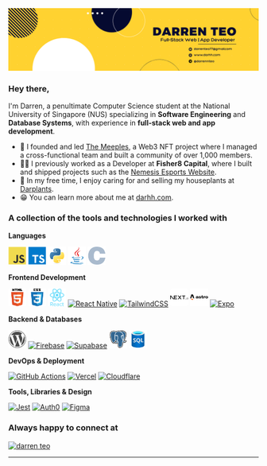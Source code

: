 <div align="center">
  <img src="https://github.com/darHH/darhh/blob/335df7a483766c1eb1fbb3ddc56d9ef90d1417d0/LinkedinCoverImage.png" alt="Banner"/>
</div>

### Hey there,
I'm Darren, a penultimate Computer Science student at the National University of Singapore (NUS) specializing in **Software Engineering** and **Database Systems**, with experience in **full-stack web and app development**.

- 🚀 I founded and led [The Meeples](https://x.com/meeplesmetro), a Web3 NFT project where I managed a cross-functional team and built a community of over 1,000 members.
- 👨‍💻 I previously worked as a Developer at **Fisher8 Capital**, where I built and shipped projects such as the [Nemesis Esports Website](https://nmss.gg/).
- 🌱 In my free time, I enjoy caring for and selling my houseplants at [Darplants](https://www.darplants.com/).
- 😁 You can learn more about me at [darhh.com](https://www.darhh.com/).

### A collection of the tools and technologies I worked with

**Languages**
<p align="left">
  <a href="https://developer.mozilla.org/en-US/docs/Web/JavaScript" target="_blank" rel="noreferrer"><img src="https://raw.githubusercontent.com/devicons/devicon/master/icons/javascript/javascript-original.svg" alt="JavaScript" width="36" height="36"/></a>
  <a href="https://www.typescriptlang.org/" target="_blank" rel="noreferrer"><img src="https://raw.githubusercontent.com/devicons/devicon/master/icons/typescript/typescript-original.svg" alt="TypeScript" width="36" height="36"/></a>
  <a href="https://www.python.org" target="_blank" rel="noreferrer"><img src="https://raw.githubusercontent.com/devicons/devicon/master/icons/python/python-original.svg" alt="Python" width="36" height="36"/></a>
  <a href="https://www.java.com" target="_blank" rel="noreferrer"><img src="https://raw.githubusercontent.com/devicons/devicon/master/icons/java/java-original.svg" alt="Java" width="36" height="36"/></a>
  <a href="https://www.cprogramming.com/" target="_blank" rel="noreferrer"><img src="https://raw.githubusercontent.com/devicons/devicon/master/icons/c/c-original.svg" alt="C" width="36" height="36"/></a>
</p>

**Frontend Development**
<p align="left">
  <a href="https://www.w3.org/html/" target="_blank" rel="noreferrer"><img src="https://raw.githubusercontent.com/devicons/devicon/master/icons/html5/html5-original-wordmark.svg" alt="HTML5" width="36" height="36"/></a>
  <a href="https://www.w3.org/Style/CSS/" target="_blank" rel="noreferrer"><img src="https://raw.githubusercontent.com/devicons/devicon/master/icons/css3/css3-original-wordmark.svg" alt="CSS3" width="36" height="36"/></a>
  <a href="https://reactjs.org/" target="_blank" rel="noreferrer"><img src="https://raw.githubusercontent.com/devicons/devicon/master/icons/react/react-original-wordmark.svg" alt="React" width="36" height="36"/></a>
  <a href="https://reactnative.dev/" target="_blank" rel="noreferrer"><img src="https://reactnative.dev/img/header_logo.svg" alt="React Native" width="36" height="36"/></a>
  <a href="https://tailwindcss.com/" target="_blank" rel="noreferrer"><img src="https://www.vectorlogo.zone/logos/tailwindcss/tailwindcss-icon.svg" alt="TailwindCSS" width="36" height="36"/></a>
  <a href="https://nextjs.org/" target="_blank" rel="noreferrer"><img src="https://raw.githubusercontent.com/devicons/devicon/master/icons/nextjs/nextjs-original-wordmark.svg" alt="Next.js" width="36" height="36" style="background-color:white; border-radius:5px;"/></a>
  <a href="https://astro.build/" target="_blank" rel="noreferrer"><img src="https://raw.githubusercontent.com/devicons/devicon/master/icons/astro/astro-original-wordmark.svg" alt="Astro" width="36" height="36"/></a>
  <a href="https://expo.dev/" target="_blank" rel="noreferrer"><img src="https://www.vectorlogo.zone/logos/expoio/expoio-icon.svg" alt="Expo" width="36" height="36"/></a>
</p>

**Backend & Databases**
<p align="left">
  <a href="https://wordpress.org/" target="_blank" rel="noreferrer"><img src="https://raw.githubusercontent.com/devicons/devicon/master/icons/wordpress/wordpress-plain.svg" alt="WordPress" width="36" height="36"/></a>
  <a href="https://firebase.google.com/" target="_blank" rel="noreferrer"><img src="https://www.vectorlogo.zone/logos/firebase/firebase-icon.svg" alt="Firebase" width="36" height="36"/></a>
  <a href="https://supabase.io/" target="_blank" rel="noreferrer"><img src="https://www.vectorlogo.zone/logos/supabase/supabase-icon.svg" alt="Supabase" width="36" height="36"/></a>
  <a href="https://www.postgresql.org" target="_blank" rel="noreferrer"><img src="https://raw.githubusercontent.com/devicons/devicon/master/icons/postgresql/postgresql-original.svg" alt="PostgreSQL" width="36" height="36"/></a>
  <a href="https://en.wikipedia.org/wiki/SQL" target="_blank" rel="noreferrer"><img src="https://raw.githubusercontent.com/devicons/devicon/master/icons/azuresqldatabase/azuresqldatabase-original.svg" alt="SQL" width="36" height="36"/></a>
</p>

**DevOps & Deployment**
<p align="left">
  <a href="https://github.com/features/actions" target="_blank" rel="noreferrer"><img src="https://www.vectorlogo.zone/logos/github/github-icon.svg" alt="GitHub Actions" width="36" height="36"/></a>
  <a href="https://vercel.com/" target="_blank" rel="noreferrer"><img src="https://www.vectorlogo.zone/logos/vercel/vercel-icon.svg" alt="Vercel" width="36" height="36"/></a>
  <a href="https://www.cloudflare.com/" target="_blank" rel="noreferrer"><img src="https://www.vectorlogo.zone/logos/cloudflare/cloudflare-icon.svg" alt="Cloudflare" width="36" height="36"/></a>
</p>

**Tools, Libraries & Design**
<p align="left">
  <a href="https://jestjs.io" target="_blank" rel="noreferrer"><img src="https://www.vectorlogo.zone/logos/jestjsio/jestjsio-icon.svg" alt="Jest" width="36" height="36"/></a>
  <a href="https://auth0.com/" target="_blank" rel="noreferrer"><img src="https://www.vectorlogo.zone/logos/auth0/auth0-icon.svg" alt="Auth0" width="36" height="36"/></a>
  <a href="https://www.figma.com/" target="_blank" rel="noreferrer"><img src="https://www.vectorlogo.zone/logos/figma/figma-icon.svg" alt="Figma" width="36" height="36"/></a>
</p>

### Always happy to connect at
<p align="left">
  <a href="www.linkedin.com/in/darhh" target="blank"><img align="center" src="https://raw.githubusercontent.com/rahuldkjain/github-profile-readme-generator/master/src/images/icons/Social/linked-in-alt.svg" alt="darren teo" height="30" width="40" /></a>
</p>

---

